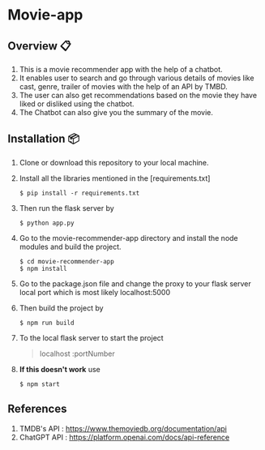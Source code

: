 # Movie-app

## Overview  📋
1. This is a movie recommender app with the help of a chatbot.
2. It enables user to search and go through various details of movies like cast, genre, trailer of movies with the help of an API by TMBD.
3. The user can also get recommendations based on the movie they have liked or disliked using the chatbot.
4. The Chatbot can also give you the summary of the movie.

## Installation 📦
1. Clone or download this repository to your local machine.
2.  Install all the libraries mentioned in the [requirements.txt] 
    ```shell
    $ pip install -r requirements.txt
    ```
 3. Then run the flask server by 
    ```shell
    $ python app.py
    ```
4. Go to the movie-recommender-app directory and install the node modules and build the project.
    ```shell
    $ cd movie-recommender-app
    $ npm install
    ```
5. Go to the package.json file and change the proxy to your flask server local port which is most likely localhost:5000
6. Then build the project by
    ```shell
    $ npm run build
    ```
7. To the local flask server to start the project
    > localhost :portNumber
    
9. **If this doesn't work** use 
    ```shell
    $ npm start
    ```
     

 ## References 
 1. TMDB's API : https://www.themoviedb.org/documentation/api
 2. ChatGPT API : https://platform.openai.com/docs/api-reference
